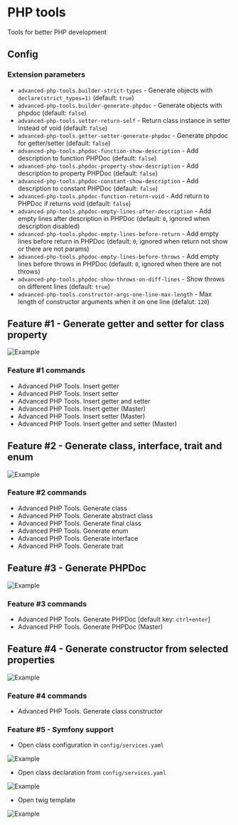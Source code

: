 # PHP tools

Tools for better PHP development

## Config

### Extension parameters

- `advanced-php-tools.builder-strict-types` - Generate objects with `declare(strict_types=1)` (default: `true`)
- `advanced-php-tools.builder-generate-phpdoc` - Generate objects with phpdoc (default: `false`)
- `advanced-php-tools.setter-return-self` - Return class instance in setter instead of void (default: `false`)
- `advanced-php-tools.getter-setter-generate-phpdoc` - Generate phpdoc for getter/setter (default: `false`)
- `advanced-php-tools.phpdoc-function-show-description` - Add description to function PHPDoc (default: `false`)
- `advanced-php-tools.phpdoc-property-show-description` - Add description to property PHPDoc (default: `false`)
- `advanced-php-tools.phpdoc-constant-show-description` - Add description to constant PHPDoc (default: `false`)
- `advanced-php-tools.phpdoc-function-return-void` - Add return to PHPDoc if returns void (default: `false`)
- `advanced-php-tools.phpdoc-empty-lines-after-description` - Add empty lines after description in PHPDoc (default: `0`, ignored when description disabled)
- `advanced-php-tools.phpdoc-empty-lines-before-return` - Add empty lines before return in PHPDoc (default: `0`, ignored when return not show or there are not params)
- `advanced-php-tools.phpdoc-empty-lines-before-throws` - Add empty lines before throws in PHPDoc (default: `0`, ignored when there are not throws)
- `advanced-php-tools.phpdoc-show-throws-on-diff-lines` - Show throws on different lines (default: `true`)
- `advanced-php-tools.constructor-args-one-line-max-length` - Max length of constructor arguments when it on one line (defalut: `120`)

## Feature #1 - Generate getter and setter for class property

![Example](https://raw.githubusercontent.com/alexsobolenko/php-tools/master/assets/gifs/getters-setters.gif)

### Feature #1 commands

- Advanced PHP Tools. Insert getter
- Advanced PHP Tools. Insert setter
- Advanced PHP Tools. Insert getter and setter
- Advanced PHP Tools. Insert getter (Master)
- Advanced PHP Tools. Insert setter (Master)
- Advanced PHP Tools. Insert getter and setter (Master)

## Feature #2 - Generate class, interface, trait and enum

![Example](https://raw.githubusercontent.com/alexsobolenko/php-tools/master/assets/gifs/fabric.gif)

### Feature #2 commands

- Advanced PHP Tools. Generate class
- Advanced PHP Tools. Generate abstract class
- Advanced PHP Tools. Generate final class
- Advanced PHP Tools. Generate enum
- Advanced PHP Tools. Generate interface
- Advanced PHP Tools. Generate trait

## Feature #3 - Generate PHPDoc

![Example](https://raw.githubusercontent.com/alexsobolenko/php-tools/master/assets/gifs/phpdoc.gif)

### Feature #3 commands

- Advanced PHP Tools. Generate PHPDoc [default key: `ctrl+enter`]
- Advanced PHP Tools. Generate PHPDoc (Master)

## Feature #4 - Generate constructor from selected properties

![Example](https://raw.githubusercontent.com/alexsobolenko/php-tools/master/assets/gifs/construct.gif)

### Feature #4 commands

- Advanced PHP Tools. Generate class constructor

### Feature #5 - Symfony support

- Open class configuration in `config/services.yaml`

![Example](https://raw.githubusercontent.com/alexsobolenko/php-tools/master/assets/gifs/symfony-services.gif)

- Open class declaration from `config/services.yaml`

![Example](https://raw.githubusercontent.com/alexsobolenko/php-tools/master/assets/gifs/symfony-services-yaml.gif)

- Open twig template

![Example](https://raw.githubusercontent.com/alexsobolenko/php-tools/master/assets/gifs/symfony-templates.gif)
